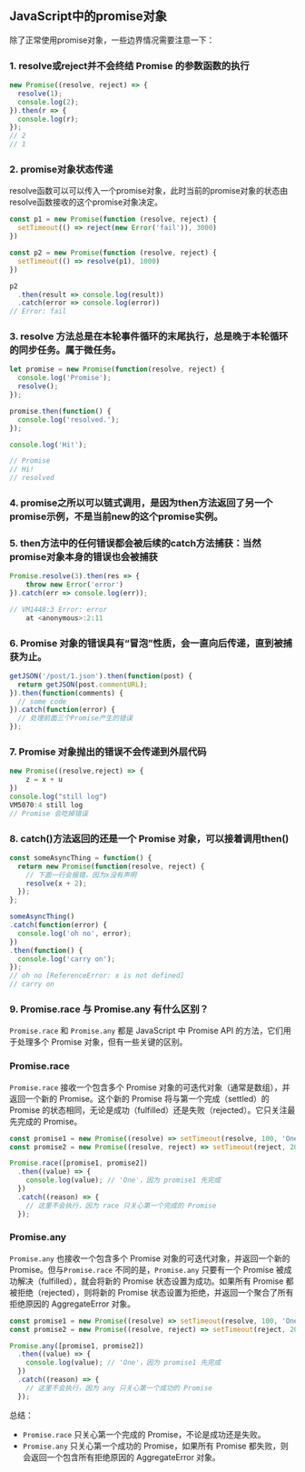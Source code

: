 ## JavaScript中的promise对象

除了正常使用promise对象，一些边界情况需要注意一下：

### 1. resolve或reject并不会终结 Promise 的参数函数的执行

```javascript
new Promise((resolve, reject) => {
  resolve(1);
  console.log(2);
}).then(r => {
  console.log(r);
});
// 2
// 1
```


### 2. promise对象状态传递

resolve函数可以可以传入一个promise对象，此时当前的promise对象的状态由resolve函数接收的这个promise对象决定。

```javascript
const p1 = new Promise(function (resolve, reject) {
  setTimeout(() => reject(new Error('fail')), 3000)
})

const p2 = new Promise(function (resolve, reject) {
  setTimeout(() => resolve(p1), 1000)
})

p2
  .then(result => console.log(result))
  .catch(error => console.log(error))
// Error: fail
```

### 3.  resolve 方法总是在本轮事件循环的末尾执行，总是晚于本轮循环的同步任务。属于微任务。
```javascript
let promise = new Promise(function(resolve, reject) {
  console.log('Promise');
  resolve();
});

promise.then(function() {
  console.log('resolved.');
});

console.log('Hi!');

// Promise
// Hi!
// resolved
```

### 4. promise之所以可以链式调用，是因为then方法返回了另一个promise示例，不是当前new的这个promise实例。

### 5. then方法中的任何错误都会被后续的catch方法捕获：当然promise对象本身的错误也会被捕获
```javascript
Promise.resolve(3).then(res => {
    throw new Error('error')
}).catch(err => console.log(err));

// VM1448:3 Error: error
    at <anonymous>:2:11
```

### 6. Promise 对象的错误具有“冒泡”性质，会一直向后传递，直到被捕获为止。
```javascript
getJSON('/post/1.json').then(function(post) {
  return getJSON(post.commentURL);
}).then(function(comments) {
  // some code
}).catch(function(error) {
  // 处理前面三个Promise产生的错误
});
```


### 7. Promise 对象抛出的错误不会传递到外层代码
```javascript
new Promise((resolve,reject) => {
    z = x + u
})
console.log("still log")
VM5070:4 still log
// Promise 会吃掉错误
```
### 8. catch()方法返回的还是一个 Promise 对象，可以接着调用then()
```javascript
const someAsyncThing = function() {
  return new Promise(function(resolve, reject) {
    // 下面一行会报错，因为x没有声明
    resolve(x + 2);
  });
};

someAsyncThing()
.catch(function(error) {
  console.log('oh no', error);
})
.then(function() {
  console.log('carry on');
});
// oh no [ReferenceError: x is not defined]
// carry on
```

### 9. Promise.race 与 Promise.any 有什么区别？

`Promise.race` 和 `Promise.any` 都是 JavaScript 中 Promise API 的方法，它们用于处理多个 Promise 对象，但有一些关键的区别。

### Promise.race

`Promise.race` 接收一个包含多个 Promise 对象的可迭代对象（通常是数组），并返回一个新的 Promise。这个新的 Promise 将与第一个完成（settled）的 Promise 的状态相同，无论是成功（fulfilled）还是失败（rejected）。它只关注最先完成的 Promise。

```javascript
const promise1 = new Promise((resolve) => setTimeout(resolve, 100, 'One'));
const promise2 = new Promise((resolve, reject) => setTimeout(reject, 200, 'Two'));

Promise.race([promise1, promise2])
  .then((value) => {
    console.log(value); // 'One'，因为 promise1 先完成
  })
  .catch((reason) => {
    // 这里不会执行，因为 race 只关心第一个完成的 Promise
  });
```

### Promise.any

`Promise.any` 也接收一个包含多个 Promise 对象的可迭代对象，并返回一个新的 Promise。但与`Promise.race` 不同的是，`Promise.any` 只要有一个 Promise 被成功解决（fulfilled），就会将新的 Promise 状态设置为成功。如果所有 Promise 都被拒绝（rejected），则将新的 Promise 状态设置为拒绝，并返回一个聚合了所有拒绝原因的 AggregateError 对象。

```javascript
const promise1 = new Promise((resolve) => setTimeout(resolve, 100, 'One'));
const promise2 = new Promise((resolve, reject) => setTimeout(reject, 200, 'Two'));

Promise.any([promise1, promise2])
  .then((value) => {
    console.log(value); // 'One'，因为 promise1 先完成
  })
  .catch((reason) => {
    // 这里不会执行，因为 any 只关心第一个成功的 Promise
  });
```

总结：

- `Promise.race` 只关心第一个完成的 Promise，不论是成功还是失败。
- `Promise.any` 只关心第一个成功的 Promise，如果所有 Promise 都失败，则会返回一个包含所有拒绝原因的 AggregateError 对象。